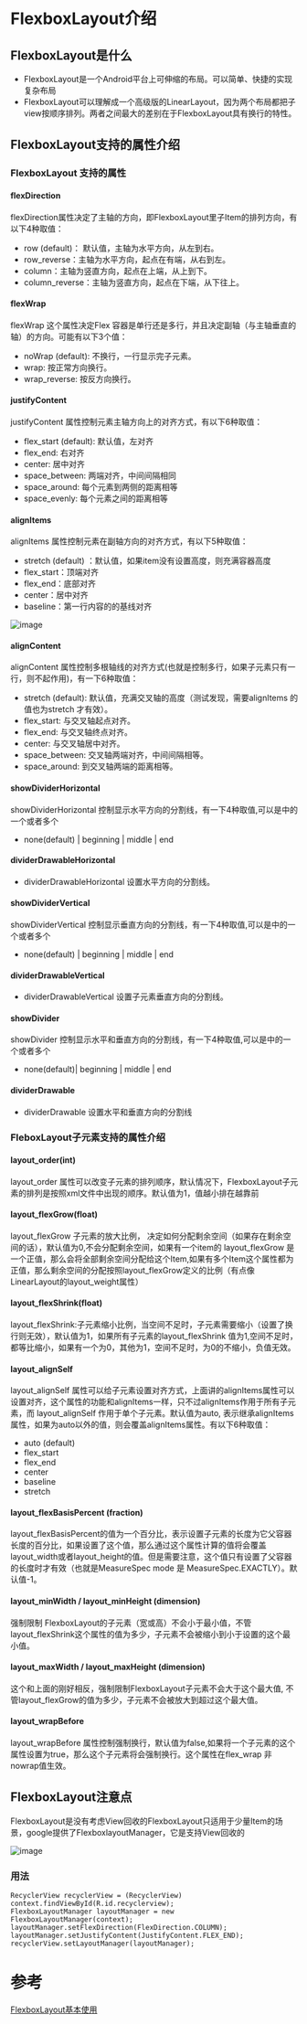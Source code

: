 # FlexboxLayout介绍
## FlexboxLayout是什么
* FlexboxLayout是一个Android平台上可伸缩的布局。可以简单、快捷的实现复杂布局
* FlexboxLayout可以理解成一个高级版的LinearLayout，因为两个布局都把子view按顺序排列。两者之间最大的差别在于FlexboxLayout具有换行的特性。

## FlexboxLayout支持的属性介绍
### FlexboxLayout 支持的属性
#### flexDirection
flexDirection属性决定了主轴的方向，即FlexboxLayout里子Item的排列方向，有以下4种取值：

* row (default)： 默认值，主轴为水平方向，从左到右。
* row_reverse：主轴为水平方向，起点在有端，从右到左。
* column：主轴为竖直方向，起点在上端，从上到下。
* column_reverse：主轴为竖直方向，起点在下端，从下往上。

#### flexWrap
flexWrap 这个属性决定Flex 容器是单行还是多行，并且决定副轴（与主轴垂直的轴）的方向。可能有以下3个值：

* noWrap (default): 不换行，一行显示完子元素。
* wrap: 按正常方向换行。
* wrap_reverse: 按反方向换行。

#### justifyContent
justifyContent 属性控制元素主轴方向上的对齐方式，有以下6种取值：

* flex_start (default): 默认值，左对齐
* flex_end: 右对齐
* center: 居中对齐
* space_between: 两端对齐，中间间隔相同
* space_around: 每个元素到两侧的距离相等
* space_evenly: 每个元素之间的距离相等

#### alignItems
alignItems 属性控制元素在副轴方向的对齐方式，有以下5种取值：

* stretch (default) ：默认值，如果item没有设置高度，则充满容器高度
* flex_start：顶端对齐
* flex_end：底部对齐
* center：居中对齐
* baseline：第一行内容的的基线对齐

![image](https://upload-images.jianshu.io/upload_images/3513995-963e8f4840db49b8.png?imageMogr2/auto-orient/strip|imageView2/2/w/1166/format/webp "")

#### alignContent
alignContent 属性控制多根轴线的对齐方式(也就是控制多行，如果子元素只有一行，则不起作用)，有一下6种取值：

* stretch (default): 默认值，充满交叉轴的高度（测试发现，需要alignItems 的值也为stretch 才有效）。
* flex_start: 与交叉轴起点对齐。
* flex_end: 与交叉轴终点对齐。
* center: 与交叉轴居中对齐。
* space_between: 交叉轴两端对齐，中间间隔相等。
* space_around: 到交叉轴两端的距离相等。

#### showDividerHorizontal
showDividerHorizontal 控制显示水平方向的分割线，有一下4种取值,可以是中的一个或者多个
* none(default) | beginning | middle | end

#### dividerDrawableHorizontal
* dividerDrawableHorizontal 设置水平方向的分割线。

#### showDividerVertical
showDividerVertical 控制显示垂直方向的分割线，有一下4种取值,可以是中的一个或者多个
* none(default) | beginning | middle | end

#### dividerDrawableVertical
* dividerDrawableVertical 设置子元素垂直方向的分割线。

#### showDivider
showDivider 控制显示水平和垂直方向的分割线，有一下4种取值,可以是中的一个或者多个
* none(default)| beginning | middle | end

#### dividerDrawable
* dividerDrawable 设置水平和垂直方向的分割线

### FleboxLayout子元素支持的属性介绍
#### layout_order(int)
layout_order 属性可以改变子元素的排列顺序，默认情况下，FlexboxLayout子元素的排列是按照xml文件中出现的顺序。默认值为1，值越小排在越靠前

#### layout_flexGrow(float)
layout_flexGrow 子元素的放大比例， 决定如何分配剩余空间（如果存在剩余空间的话），默认值为0,不会分配剩余空间，如果有一个item的 layout_flexGrow 是一个正值，那么会将全部剩余空间分配给这个Item,如果有多个Item这个属性都为正值，那么剩余空间的分配按照layout_flexGrow定义的比例（有点像LinearLayout的layout_weight属性）

#### layout_flexShrink(float)
layout_flexShrink:子元素缩小比例，当空间不足时，子元素需要缩小（设置了换行则无效），默认值为1，如果所有子元素的layout_flexShrink 值为1,空间不足时，都等比缩小，如果有一个为0，其他为1，空间不足时，为0的不缩小，负值无效。

#### layout_alignSelf
layout_alignSelf 属性可以给子元素设置对齐方式，上面讲的alignItems属性可以设置对齐，这个属性的功能和alignItems一样，只不过alignItems作用于所有子元素，而 layout_alignSelf 作用于单个子元素。默认值为auto, 表示继承alignItems属性，如果为auto以外的值，则会覆盖alignItems属性。有以下6种取值：

* auto (default)
* flex_start
* flex_end
* center
* baseline
* stretch

#### layout_flexBasisPercent (fraction)
layout_flexBasisPercent的值为一个百分比，表示设置子元素的长度为它父容器长度的百分比，如果设置了这个值，那么通过这个属性计算的值将会覆盖layout_width或者layout_height的值。但是需要注意，这个值只有设置了父容器的长度时才有效（也就是MeasureSpec mode 是 MeasureSpec.EXACTLY）。默认值-1。

#### layout_minWidth / layout_minHeight (dimension)
强制限制 FlexboxLayout的子元素（宽或高）不会小于最小值，不管layout_flexShrink这个属性的值为多少，子元素不会被缩小到小于设置的这个最小值。

#### layout_maxWidth / layout_maxHeight (dimension)
这个和上面的刚好相反，强制限制FlexboxLayout子元素不会大于这个最大值, 不管layout_flexGrow的值为多少，子元素不会被放大到超过这个最大值。

#### layout_wrapBefore
layout_wrapBefore 属性控制强制换行，默认值为false,如果将一个子元素的这个属性设置为true，那么这个子元素将会强制换行。这个属性在flex_wrap 非nowrap值生效。

## FlexboxLayout注意点
FlexboxLayout是没有考虑View回收的FlexboxLayout只适用于少量Item的场景，google提供了FlexboxlayoutManager，它是支持View回收的

![image](https://upload-images.jianshu.io/upload_images/3513995-b21a16b790495f09.png?imageMogr2/auto-orient/strip|imageView2/2/w/766/format/webp "")

### 用法
```
RecyclerView recyclerView = (RecyclerView) context.findViewById(R.id.recyclerview);
FlexboxLayoutManager layoutManager = new FlexboxLayoutManager(context);
layoutManager.setFlexDirection(FlexDirection.COLUMN);
layoutManager.setJustifyContent(JustifyContent.FLEX_END);
recyclerView.setLayoutManager(layoutManager);
```
# 参考
[FlexboxLayout基本使用](https://juejin.im/entry/59980994f265da249600b3e7)




